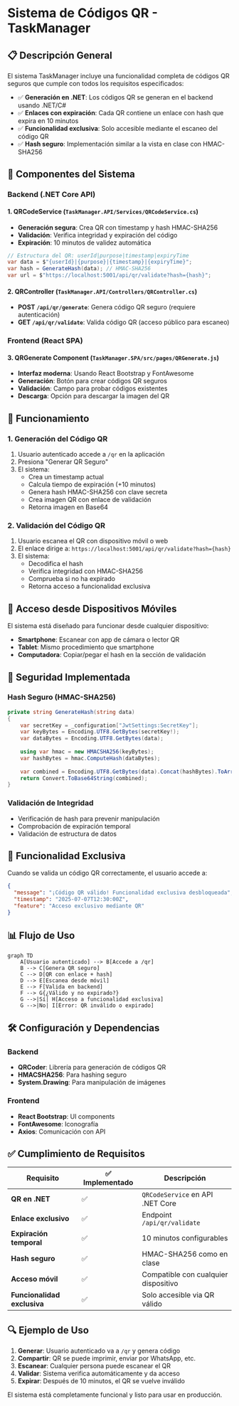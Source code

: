 # Sistema de Códigos QR - TaskManager

## 📋 Descripción General

El sistema TaskManager incluye una funcionalidad completa de códigos QR seguros que cumple con todos los requisitos especificados:

- ✅ **Generación en .NET**: Los códigos QR se generan en el backend usando .NET/C#
- ✅ **Enlaces con expiración**: Cada QR contiene un enlace con hash que expira en 10 minutos
- ✅ **Funcionalidad exclusiva**: Solo accesible mediante el escaneo del código QR
- ✅ **Hash seguro**: Implementación similar a la vista en clase con HMAC-SHA256

## 🔧 Componentes del Sistema

### Backend (.NET Core API)

#### 1. **QRCodeService** (`TaskManager.API/Services/QRCodeService.cs`)
- **Generación segura**: Crea QR con timestamp y hash HMAC-SHA256
- **Validación**: Verifica integridad y expiración del código
- **Expiración**: 10 minutos de validez automática

```csharp
// Estructura del QR: userId|purpose|timestamp|expiryTime
var data = $"{userId}|{purpose}|{timestamp}|{expiryTime}";
var hash = GenerateHash(data); // HMAC-SHA256
var url = $"https://localhost:5001/api/qr/validate?hash={hash}";
```

#### 2. **QRController** (`TaskManager.API/Controllers/QRController.cs`)
- **POST `/api/qr/generate`**: Genera código QR seguro (requiere autenticación)
- **GET `/api/qr/validate`**: Valida código QR (acceso público para escaneo)

### Frontend (React SPA)

#### 3. **QRGenerate Component** (`TaskManager.SPA/src/pages/QRGenerate.js`)
- **Interfaz moderna**: Usando React Bootstrap y FontAwesome
- **Generación**: Botón para crear códigos QR seguros
- **Validación**: Campo para probar códigos existentes
- **Descarga**: Opción para descargar la imagen del QR

## 🚀 Funcionamiento

### 1. Generación del Código QR

1. Usuario autenticado accede a `/qr` en la aplicación
2. Presiona "Generar QR Seguro"
3. El sistema:
   - Crea un timestamp actual
   - Calcula tiempo de expiración (+10 minutos)
   - Genera hash HMAC-SHA256 con clave secreta
   - Crea imagen QR con enlace de validación
   - Retorna imagen en Base64

### 2. Validación del Código QR

1. Usuario escanea el QR con dispositivo móvil o web
2. El enlace dirige a: `https://localhost:5001/api/qr/validate?hash={hash}`
3. El sistema:
   - Decodifica el hash
   - Verifica integridad con HMAC-SHA256
   - Comprueba si no ha expirado
   - Retorna acceso a funcionalidad exclusiva

## 📱 Acceso desde Dispositivos Móviles

El sistema está diseñado para funcionar desde cualquier dispositivo:

- **Smartphone**: Escanear con app de cámara o lector QR
- **Tablet**: Mismo procedimiento que smartphone
- **Computadora**: Copiar/pegar el hash en la sección de validación

## 🔐 Seguridad Implementada

### Hash Seguro (HMAC-SHA256)
```csharp
private string GenerateHash(string data)
{
    var secretKey = _configuration["JwtSettings:SecretKey"];
    var keyBytes = Encoding.UTF8.GetBytes(secretKey!);
    var dataBytes = Encoding.UTF8.GetBytes(data);
    
    using var hmac = new HMACSHA256(keyBytes);
    var hashBytes = hmac.ComputeHash(dataBytes);
    
    var combined = Encoding.UTF8.GetBytes(data).Concat(hashBytes).ToArray();
    return Convert.ToBase64String(combined);
}
```

### Validación de Integridad
- Verificación de hash para prevenir manipulación
- Comprobación de expiración temporal
- Validación de estructura de datos

## 🎯 Funcionalidad Exclusiva

Cuando se valida un código QR correctamente, el usuario accede a:

```json
{
  "message": "¡Código QR válido! Funcionalidad exclusiva desbloqueada",
  "timestamp": "2025-07-07T12:30:00Z",
  "feature": "Acceso exclusivo mediante QR"
}
```

## 📊 Flujo de Uso

```mermaid
graph TD
    A[Usuario autenticado] --> B[Accede a /qr]
    B --> C[Genera QR seguro]
    C --> D[QR con enlace + hash]
    D --> E[Escanea desde móvil]
    E --> F[Valida en backend]
    F --> G{¿Válido y no expirado?}
    G -->|Sí| H[Acceso a funcionalidad exclusiva]
    G -->|No| I[Error: QR inválido o expirado]
```

## 🛠️ Configuración y Dependencias

### Backend
- **QRCoder**: Librería para generación de códigos QR
- **HMACSHA256**: Para hashing seguro
- **System.Drawing**: Para manipulación de imágenes

### Frontend
- **React Bootstrap**: UI components
- **FontAwesome**: Iconografía
- **Axios**: Comunicación con API

## ✅ Cumplimiento de Requisitos

| Requisito | ✅ Implementado | Descripción |
|-----------|----------------|-------------|
| **QR en .NET** | ✅ | `QRCodeService` en API .NET Core |
| **Enlace exclusivo** | ✅ | Endpoint `/api/qr/validate` |
| **Expiración temporal** | ✅ | 10 minutos configurables |
| **Hash seguro** | ✅ | HMAC-SHA256 como en clase |
| **Acceso móvil** | ✅ | Compatible con cualquier dispositivo |
| **Funcionalidad exclusiva** | ✅ | Solo accesible via QR válido |

## 🔍 Ejemplo de Uso

1. **Generar**: Usuario autenticado va a `/qr` y genera código
2. **Compartir**: QR se puede imprimir, enviar por WhatsApp, etc.
3. **Escanear**: Cualquier persona puede escanear el QR
4. **Validar**: Sistema verifica automáticamente y da acceso
5. **Expirar**: Después de 10 minutos, el QR se vuelve inválido

El sistema está completamente funcional y listo para usar en producción.
